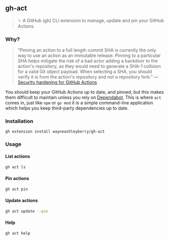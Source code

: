 ## gh-act

> ✨ A GitHub (gh) CLI extension to manage, update and pin your GitHub Actions.

### Why?

> “Pinning an action to a full length commit SHA is currently the only way to use an action as an immutable release. Pinning to a particular SHA helps mitigate the risk of a bad actor adding a backdoor to the action's repository, as they would need to generate a SHA-1 collision for a valid Git object payload. When selecting a SHA, you should verify it is from the action's repository and not a repository fork.” — [Security hardening for GitHub Actions](https://docs.github.com/en/actions/security-guides/security-hardening-for-github-actions#using-third-party-actions)

You should keep your GitHub Actions up to date, and pinned, but this makes them difficult to maintain unless you rely on [Dependabot](https://github.com/dependabot). This is where `act` comes in, just like `npm` or `go mod` it is a simple command-line application which helps you keep third-party dependencies up to date.

### Installation

```
gh extension install wayneashleyberry/gh-act
```

### Usage

#### List actions

```sh
gh act ls
```

#### Pin actions

```sh
gh act pin
```

#### Update actions

```sh
gh act update --pin
```

#### Help

```sh
gh act help
```
